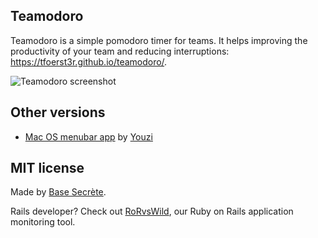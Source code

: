 ## Teamodoro
Teamodoro is a simple pomodoro timer for teams. It helps improving the productivity of your team and reducing interruptions: https://tfoerst3r.github.io/teamodoro/.

![Teamodoro screenshot](/images/teamodoro_screenshot.jpg)

## Other versions
- [Mac OS menubar app](https://github.com/youzi/teamodoro-mac) by [Youzi](https://github.com/youzi)

## MIT license

Made by [Base Secrète](https://basesecrete.com).

Rails developer? Check out [RoRvsWild](https://www.rorvswild.com), our Ruby on Rails application monitoring tool.
